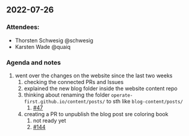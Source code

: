 ## 2022-07-26

### Attendees:
- Thorsten Schwesig @schwesig
- Karsten Wade @quaiq

### Agenda and notes
1. went over the changes on the website since the last two weeks
   1. checking the connected PRs and Issues
   1. explained the new blog folder inside the website content repo
   1. thinking about renaming the folder `operate-first.github.io/content/posts/` to sth like `blog-content/posts/`
      1. [#47](https://github.com/operate-first/operate-first.github.io/issues/147)
   1. creating a PR to unpublish the blog post sre coloring book
      1. not ready yet
      1. [#144](https://github.com/operate-first/operate-first.github.io/pull/144)
